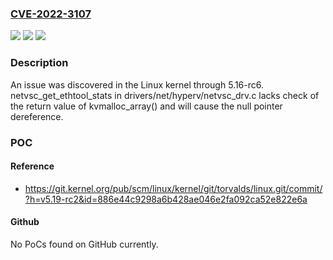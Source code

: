 ### [CVE-2022-3107](https://cve.mitre.org/cgi-bin/cvename.cgi?name=CVE-2022-3107)
![](https://img.shields.io/static/v1?label=Product&message=Kernel&color=blue)
![](https://img.shields.io/static/v1?label=Version&message=Linux%205.16-rc6%20&color=brightgreen)
![](https://img.shields.io/static/v1?label=Vulnerability&message=CWE-476&color=brightgreen)

### Description

An issue was discovered in the Linux kernel through 5.16-rc6. netvsc_get_ethtool_stats in drivers/net/hyperv/netvsc_drv.c lacks check of the return value of kvmalloc_array() and will cause the null pointer dereference.

### POC

#### Reference
- https://git.kernel.org/pub/scm/linux/kernel/git/torvalds/linux.git/commit/?h=v5.19-rc2&id=886e44c9298a6b428ae046e2fa092ca52e822e6a

#### Github
No PoCs found on GitHub currently.

